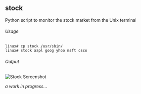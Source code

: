 stock
-----

Python script to monitor the stock market from the Unix terminal

###### Usage

```
linux# cp stock /usr/sbin/
linux# stock aapl goog yhoo msft csco
```

###### Output

![Stock Screenshot](http://circuitsoft.net/github/stock-screenshot.png)

*a work in progress...*
